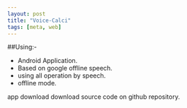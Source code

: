 ```yaml
---
layout: post
title: "Voice-Calci"
tags: [meta, web]
---
```

##Using:- 
- Android Application.
- Based on google offline speech.
- using all operation by speech.
- offline mode.

app download 
download source code on github repository.